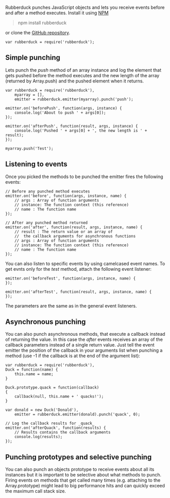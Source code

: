 Rubberduck punches JavaScript objects and lets you receive events before and after a method executes.
Install it using [NPM](http://npmjs.org)

> npm install rubberduck

or clone the [GitHub repository](git@github.com:daffl/rubberduck.git).

	var rubberduck = require('rubberduck');

## Simple punching

Lets punch the _push_ method of an array instance and log the element that gets
pushed before the method executes and the new length of the array (returned by Array.push)
and the pushed element when it returns.

	var rubberduck = require('rubberduck'),
		myarray = [],
		emitter = rubberduck.emitter(myarray).punch('push');
	
	emitter.on('beforePush', function(args, instance) {
		console.log('About to push ' + args[0]);
	});
	
	emitter.on('afterPush', function(result, args, instance) {
		console.log('Pushed ' + args[0] + ', the new length is ' + result);
	});
	
	myarray.push('Test');

## Listening to events

Once you picked the methods to be punched the emitter fires the following events:

	// Before any punched method executes
	emitter.on('before', function(args, instance, name) {
		// args : Array of function arguments
		// instance: The function context (this reference)
		// name : The function name
	});
	
	// After any punched method returned
	emitter.on('after', function(result, args, instance, name) {
		// result : The return value or an array of
		//	the callback arguments for asynchronous functions
		// args : Array of function arguments
		// instance: The function context (this reference)
		// name : The function name
	});

You can also listen to specific events by using camelcased event names.
To get evnts only for the _test_ method, attach the following event listener:

	emitter.on('beforeTest', function(args, instance, name) {
	});
	
	emitter.on('afterTest', function(result, args, instance, name) {
	});
	
The parameters are the same as in the general event listeners.

## Asynchronous punching

You can also punch asynchronous methods, that execute a callback instead of returning the value.
In this case the _after_ events receives an array of the callback parameters instead of a single return value.
Just tell the event emitter the position of the callback in your arguments list when punching a method
(use -1 if the callback is at the end of the argument list):

	var rubberduck = require('rubberduck'),
	Duck = function(name) {
		this.name = name;
	}
	
	Duck.prototype.quack = function(callback)
	{
		callback(null, this.name + ' quacks!');
	}
	
	var donald = new Duck('Donald'),
		emitter = rubberduck.emitter(donald).punch('quack', 0);

	// Log the callback results for _quack_
	emitter.on('afterQuack', function(results) {
		// Results contains the callback arguments
		console.log(results);
	});

## Punching prototypes and selective punching

You can also punch an objects prototype to receive events about all its instances but it
is important to be selective about what methods to punch. Firing events on methods that get
called many times (e.g. attaching to the Array.prototype) might lead to big performance
hits and can quickly exceed the maximum call stack size.

